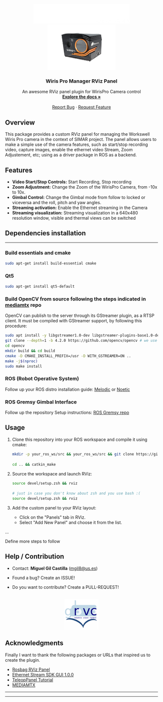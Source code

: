 <a name="readme-top"></a>

<!-- PROJECT LOGO -->
<br />
<div align="center">
  <a href="https://github.com/miggilcas/wirispro_manager_panel/tree/ethGui-WIRIS">
    <img src="docs/logo_workswell_wwp.png" alt="Logo" width="" height="64">
  </a>
  <a href="https://github.com/miggilcas/wirispro_manager_panel/tree/ethGui-WIRIS">
    <img src="docs/wirisPro.png" alt="Logo" width="" height="150">
  </a>

  <h3 align="center">Wiris Pro Manager RViz Panel</h3>

  <p align="center">
    An awesome RViz panel plugin for WirisPro Camera control
    <br />
    <a href="https://github.com/miggilcas/wirispro_manager_panel/tree/ethGui-WIRIS"><strong>Explore the docs »</strong></a>
    <br />
    <br />
    <a href="https://github.com/miggilcas/wirispro_manager_panel/issues/new?labels=bug&template=bug-report---.md">Report Bug</a>
    ·
    <a href="https://github.com/miggilcas/wirispro_manager_panel/issues/new?labels=enhancement&template=feature-request---.md">Request Feature</a>
  </p>
</div>


<!-- TABLE OF CONTENTS 
<details>
  <summary>Table of Contents</summary>
  <ol>
    <li>
      <a href="#about-the-project">About The Project</a>
      <ul>
        <li><a href="#built-with">Built With</a></li>
      </ul>
    </li>
    <li>
      <a href="#getting-started">Getting Started</a>
      <ul>
        <li><a href="#prerequisites">Prerequisites</a></li>
        <li><a href="#installation">Installation</a></li>
      </ul>
    </li>
    <li><a href="#usage">Usage</a></li>
    <li><a href="#roadmap">Roadmap</a></li>
    <li><a href="#contributing">Contributing</a></li>
    <li><a href="#license">License</a></li>
    <li><a href="#contact">Contact</a></li>
    <li><a href="#acknowledgments">Acknowledgments</a></li>
  </ol>
</details>
-->

## Overview


This package provides a custom RViz panel for managing the Workswell Wiris Pro camera in the context of SIMAR project. The panel allows users to make a simple use of the camera features, such as start/stop recording video, capture images, enable the ethernet video Stream, Zoom Adjustement, etc; using as a driver package in ROS as a backend. 

<!--TBD: include a GIF of the whole thing working -->

## Features

- **Video Start/Stop Controls:** Start Recording, Stop recording
- **Zoom Adjustment:** Change the Zoom of the WirisPro Camera, from -10x to 10x.
- **Gimbal Control:** Change the Gimbal mode from follow to locked or viceversa and the roll, pitch and yaw angles.
- **Streaming activation:** Enable the Ethernet streaming in the Camera
- **Streaming visualization:** Streaming visualization in a 640x480 resolution window, visible and thermal views can be switched

## Dependencies installation

---

### Build essentials and cmake
```bash
sudo apt-get install build-essential cmake
```

### Qt5
```bash
sudo apt-get install qt5-default
```

### Build OpenCV from source  following the steps indicated in [mediamtx](https://github.com/bluenviron/mediamtx?tab=readme-ov-file#opencv) repo
OpenCV can publish to the server through its GStreamer plugin, as a RTSP client. It must be compiled with GStreamer support, by following this procedure:

```bash
sudo apt install -y libgstreamer1.0-dev libgstreamer-plugins-base1.0-dev gstreamer1.0-plugins-ugly gstreamer1.0-rtsp python3-dev python3-numpy
git clone --depth=1 -b 4.2.0 https://github.com/opencv/opencv # we use this version because cv_bridge ros package in noetic use that version, if not you could face incompatibility problems
cd opencv
mkdir build && cd build
cmake -D CMAKE_INSTALL_PREFIX=/usr -D WITH_GSTREAMER=ON ..
make -j$(nproc)
sudo make install
```
### ROS (Robot Operative System)

Follow up your ROS distro installation guide: [Melodic](http://wiki.ros.org/melodic/Installation/Ubuntu) or [Noetic](http://wiki.ros.org/noetic/Installation/Ubuntu)


### ROS Gremsy Gimbal Interface
Follow up the repository Setup instructions:
[ROS Gremsy repo](https://github.com/alemuva2001/ros_gremsy)


## Usage

1. Clone this repository into your ROS workspace and compile it using cmake:
    ```bash
    mkdir -p your_ros_ws/src && your_ros_ws/src && git clone https://github.com/...

    cd .. && catkin_make
    ```

1. Source the workspace and launch RViz:

    ```bash
    source devel/setup.zsh && rviz

    # just in case you don't know about zsh and you use bash :(
    source devel/setup.zsh && rviz
    ```

2. Add the custom panel to your RViz layout:

    - Click on the "Panels" tab in RViz.
    - Select "Add New Panel" and choose it from the list.

...

Define more steps to follow

## Help / Contribution

* Contact: **Miguel Gil Castilla** (mgil8@us.es)


* Found a bug? Create an ISSUE!

* Do you want to contribute? Create a PULL-REQUEST!

<br />
<div align="center">
  <a href="https://github.com/miggilcas/wirispro_manager_panel/tree/ethGui-WIRIS">
    <img src="docs/logo_grvc.png" alt="Logo" width="" height="100">
  </a>

  
</div>

<!-- ACKNOWLEDGMENTS -->
## Acknowledgments

Finally I want to thank the following packages or URLs that inspired us to create the plugin.

* [Rosbag RViz Panel](https://github.com/catec/rosbag_rviz_panel)
* [Ethernet Stream SDK GUI 1.0.0](https://github.com/SoftwareWorkswell/EthernetStreamSDKGUI)
* [TeleopPanel Tutorial](https://docs.ros.org/en/melodic/api/rviz_plugin_tutorials/html/panel_plugin_tutorial.html)
* [MEDIAMTX](https://github.com/bluenviron/mediamtx)


---
---

